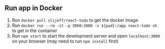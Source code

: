 ## Run app in Docker

1. Run `docker pull slijeff/react-todo` to get the docker image
2. Run `docker run --rm -it -p 3000:3000 -v ${pwd}:/app react-todo sh` to get in the container
3. Run `npm start` to start the development server and open `localhost:3000` on your browser (may need to run `npm install` first)

